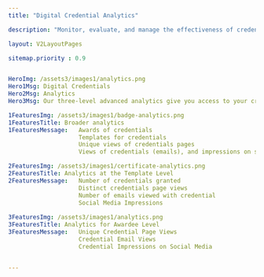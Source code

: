 ```yaml
---
title: "Digital Credential Analytics"

description: "Monitor, evaluate, and manage the effectiveness of credentialing by our badge analytics"

layout: V2LayoutPages

sitemap.priority : 0.9


HeroImg: /assets3/images1/analytics.png
Hero1Msg: Digital Credentials
Hero2Msg: Analytics
Hero3Msg: Our three-level advanced analytics give you access to your credentialing program's key performance indicators.

1FeaturesImg: /assets3/images1/badge-analytics.png
1FeaturesTitle: Broader analytics
1FeaturesMessage:   Awards of credentials
                    Templates for credentials
                    Unique views of credentials pages
                    Views of credentials (emails), and impressions on social media

2FeaturesImg: /assets3/images1/certificate-analytics.png
2FeaturesTitle: Analytics at the Template Level
2FeaturesMessage:   Number of credentials granted
                    Distinct credentials page views
                    Number of emails viewed with credential
                    Social Media Impressions
                   
3FeaturesImg: /assets3/images1/analytics.png
3FeaturesTitle: Analytics for Awardee Level
3FeaturesMessage:   Unique Credential Page Views
                    Credential Email Views
                    Credential Impressions on Social Media


---
```

